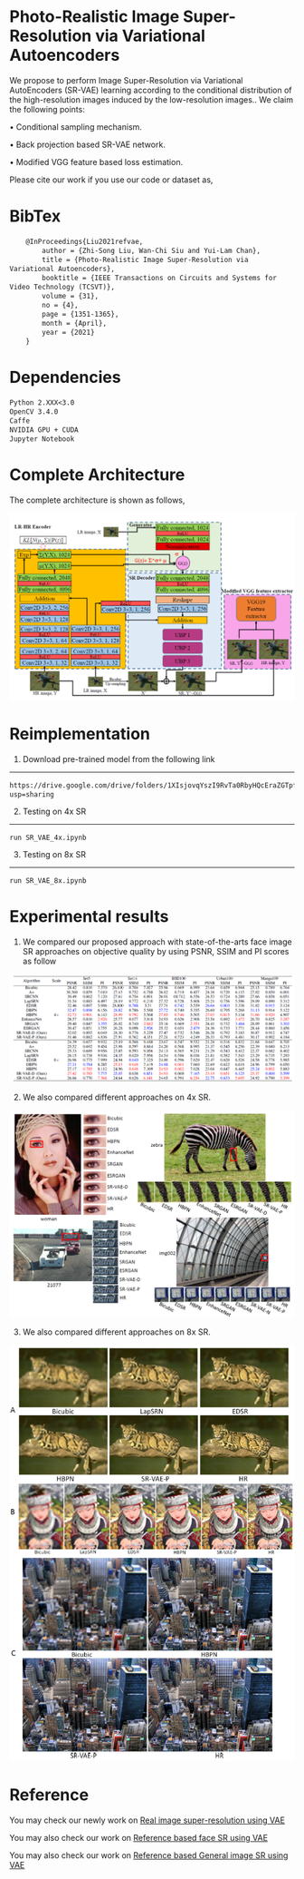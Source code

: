 # Photo-Realistic Image Super-Resolution via Variational Autoencoders
We propose to perform Image Super-Resolution via Variational AutoEncoders (SR-VAE) learning according to the conditional distribution of the high-resolution images induced by the low-resolution images.. We claim the following points:

• Conditional sampling mechanism.

• Back projection based SR-VAE network.

• Modified VGG feature based loss estimation.

Please cite our work if you use our code or dataset as,
# BibTex

        @InProceedings{Liu2021refvae,
            author = {Zhi-Song Liu, Wan-Chi Siu and Yui-Lam Chan},
            title = {Photo-Realistic Image Super-Resolution via Variational Autoencoders},
            booktitle = {IEEE Transactions on Circuits and Systems for Video Technology (TCSVT)},
            volume = {31},
            no = {4},
            page = {1351-1365},
            month = {April},
            year = {2021}
        }
        
# Dependencies
    Python 2.XXX<3.0
    OpenCV 3.4.0
    Caffe 
    NVIDIA GPU + CUDA
    Jupyter Notebook

# Complete Architecture
The complete architecture is shown as follows,

![network](/figure/network.PNG)

# Reimplementation
1. Download pre-trained model from the following link
---------------------------------------
    https://drive.google.com/drive/folders/1XIsjovqYszI9RvTa0RbyHQcEraZGTpfo?usp=sharing

2. Testing on 4x SR
---------------------------
    run SR_VAE_4x.ipynb

3. Testing on 8x SR
----------------------------------------------------------------------------
    run SR_VAE_8x.ipynb

# Experimental results
1. We compared our proposed approach with state-of-the-arts face image SR approaches on objective quality by using PSNR, SSIM and PI scores as follow

![Table Comparison](/figure/table.PNG)

2. We also compared different approaches on 4x SR.

![Similarity Comparison](/figure/4xsr.PNG)

3. We also compared different approaches on 8x SR.

![Visual Comparison](/figure/8xsr.PNG)


# Reference
You may check our newly work on [Real image super-resolution using VAE](https://github.com/Holmes-Alan/dSRVAE)

You may also check our work on [Reference based face SR using VAE](https://github.com/Holmes-Alan/RefSR)

You may also check our work on [Reference based General image SR using VAE](https://github.com/Holmes-Alan/RefVAE)
